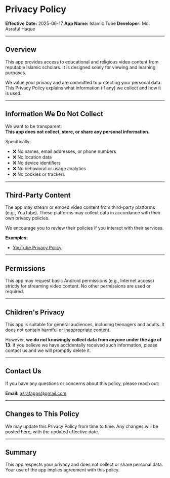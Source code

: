 # Privacy Policy

**Effective Date:** 2025-06-17
**App Name:** Islamic Tube
**Developer:** Md. Asraful Haque

---

## Overview

This app provides access to educational and religious video content from reputable Islamic scholars. It is designed solely for viewing and learning purposes.

We value your privacy and are committed to protecting your personal data. This Privacy Policy explains what information (if any) we collect and how it is used.

---

## Information We Do Not Collect

We want to be transparent:  
**This app does not collect, store, or share any personal information.**

Specifically:

- ❌ No names, email addresses, or phone numbers  
- ❌ No location data  
- ❌ No device identifiers  
- ❌ No behavioral or usage analytics  
- ❌ No cookies or trackers  

---

## Third-Party Content

The app may stream or embed video content from third-party platforms (e.g., YouTube). These platforms may collect data in accordance with their own privacy policies.

We encourage you to review their policies if you interact with their services.

**Examples:**

- [YouTube Privacy Policy](https://policies.google.com/privacy)

---

## Permissions

This app may request basic Android permissions (e.g., Internet access) strictly for streaming video content. No other permissions are used or required.

---

## Children's Privacy

This app is suitable for general audiences, including teenagers and adults. It does not contain harmful or inappropriate content.

However, **we do not knowingly collect data from anyone under the age of 13**. If you believe we have accidentally received such information, please contact us and we will promptly delete it.

---

## Contact Us

If you have any questions or concerns about this policy, please reach out:

**Email:** asrafapps@gmail.com

---

## Changes to This Policy

We may update this Privacy Policy from time to time. Any changes will be posted here, with the updated effective date.

---

## Summary

This app respects your privacy and does not collect or share personal data. Your use of the app implies agreement with this policy.
